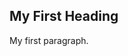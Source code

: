 <!DOCTYPE html>
<html>

</head>
<body>

<h2>My First Heading</h1>
<p>My first paragraph.</p>

</body>
</html>
